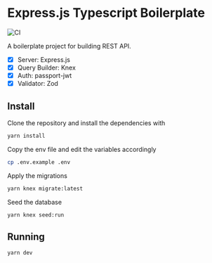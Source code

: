 # Express.js Typescript Boilerplate

![CI](https://github.com/arbezerra/ts-express-boilerplate/actions/workflows/jest.yml/badge.svg)

A boilerplate project for building REST API.

- [x] Server: Express.js
- [x] Query Builder: Knex
- [x] Auth: passport-jwt
- [x] Validator: Zod

## Install

Clone the repository and install the dependencies with

```bash
yarn install
```

Copy the env file and edit the variables accordingly

```bash
cp .env.example .env
```

Apply the migrations

```bash
yarn knex migrate:latest
```

Seed the database

```bash
yarn knex seed:run
```

## Running

```bash
yarn dev
```
